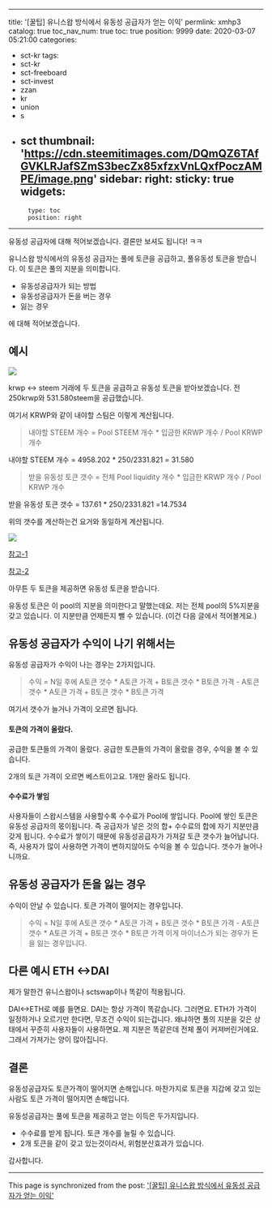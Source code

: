 
---
title: '[꿀팁] 유니스왑 방식에서 유동성 공급자가 얻는 이익'
permlink: xmhp3
catalog: true
toc_nav_num: true
toc: true
position: 9999
date: 2020-03-07 05:21:00
categories:
- sct-kr
tags:
- sct-kr
- sct-freeboard
- sct-invest
- zzan
- kr
- union
- s
- sct
thumbnail: 'https://cdn.steemitimages.com/DQmQZ6TAfGVKLRJafSZmS3becZx85xfzxVnLQxfPoczAMPE/image.png'
sidebar:
    right:
        sticky: true
widgets:
    -
        type: toc
        position: right
---


유동성 공급자에 대해 적어보겠습니다. 
결론만 보셔도 됩니다! ㅋㅋ

유니스왑 방식에서의 유동성 공급자는 풀에 토큰을 공급하고, 풀유동성 토큰을 받습니다. 이 토큰은 풀의 지분을 의미합니다.

* 유동성공급자가 되는 방법
* 유동성공급자가 돈을 버는 경우
* 잃는 경우

에 대해 적어보겠습니다.

## 예시

![](https://cdn.steemitimages.com/DQmQZ6TAfGVKLRJafSZmS3becZx85xfzxVnLQxfPoczAMPE/image.png)

krwp <-> steem 거래에  두 토큰을 공급하고 유동성 토큰을 받아보겠습니다.
전 250krwp와 531.580steem을 공급했습니다.

여기서 KRWP와 같이 내야할 스팀은 이렇게 계산됩니다.

> 내야할 STEEM 개수 = Pool STEEM 개수 * 입금한 KRWP 개수 / Pool KRWP 개수

내야할 STEEM 개수 = 4958.202 * 250/2331.821 = 31.580

> 받을 유동성 토큰 갯수 = 전체 Pool liquidity 개수 * 입금한 KRWP 개수 / Pool KRWP 개수

받을 유동성 토큰 갯수 =  137.61 * 250/2331.821 =14.7534

위의 갯수를 계산하는건 요거와 동일하게 계산됩니다.

![](https://cdn.steemitimages.com/DQmXpBgZxeKHJhzZcpRTdTYWLCTNEPgmdne15TqXK2PrzxF/image.png)

[참고-1](https://github.com/runtimeverification/verified-smart-contracts/blob/uniswap/uniswap/x-y-k.pdf)

[참고-2](https://jacobyu.net/Uniswap-%EC%9C%A0%EB%8F%99%EC%84%B1-%EA%B3%B5%EA%B8%89%EC%9E%90-%EA%B4%80%EB%A0%A8-%EB%82%B4%EC%9A%A9-%EB%8F%99%EC%9E%91%EC%9B%90%EB%A6%AC/)

아무튼 두 토큰을 제공하면 유동성 토큰을 받습니다.

유동성 토큰은 이 pool의 지분을 의미한다고 말했는데요.  저는 전체 pool의 5%지분을 갖고 있습니다. 이 지분만큼 언제든지 뺄 수 있습니다. (이건 다음 글에서 적어볼게요.)

## 유동성 공급자가 수익이 나기 위해서는

유동성 공급자가 수익이 나는 경우는 2가지입니다.

> 수익 = N일 후에 A토큰 갯수 * A토큰 가격 + B토큰 갯수 * B토큰 가격 - A토큰 갯수 * A토큰 가격 + B토큰 갯수 * B토큰 가격 

여기서 갯수가 늘거나 가격이 오르면 됩니다.

#### 토큰의 가격이 올랐다.

공급한 토큰들의 가격이 올랐다. 공급한 토큰들의 가격이 올랐을 경우, 수익을 볼 수 있습니다.

2개의 토큰 가격이 오르면 베스트이고요. 1개만 올라도 됩니다. 

#### 수수료가 쌓임

사용자들이 스왑시스템을 사용할수록 수수료가 Pool에 쌓입니다. Pool에 쌓인 토큰은 유동성 공급자의 몫이됩니다. 즉 공급자가 넣은 것의 합+ 수수료의 합에 자기 지분만큼 갖게 됩니다. 수수료가 쌓이기 때문에 유동성공급자가 가져갈 토큰 갯수가 늘어납니다. 즉, 사용자가 많이 사용하면 가격이 변하지않아도 수익을 볼 수 있습니다. 갯수가 늘어나니까요.


## 유동성 공급자가 돈을 잃는 경우

수익이 안날 수 있습니다. 토큰 가격이 떨어지는 경우입니다. 

> 수익 = N일 후에 A토큰 갯수 * A토큰 가격 + B토큰 갯수 * B토큰 가격 - A토큰 갯수 * A토큰 가격 + B토큰 갯수 * B토큰 가격 
이게 마이너스가 되는 경우가 돈을 잃는 경우입니다.

## 다른 예시 ETH <->DAI 

제가 말한건 유니스왑이나 sctswap이나 똑같이 적용됩니다.

DAI<->ETH로 예를 들면요.
DAI는 항상 가격이 똑같습니다. 그러면요. ETH가 가격이 일정하거나 오르기만 한다면, 무조건 수익이 되는겁니다. 왜냐하면 풀의 지분을 갖은 상태에서 꾸준히 사용자들이 사용하면요. 제 지분은 똑같은데 전체 풀이 커져버린거에요. 그래서 가져가는 양이 많아집니다.

## 결론

유동성공급자도 토큰가격이 떨어지면 손해입니다. 마찬가지로 토큰을 지갑에 갖고 있는 사람도 토큰 가격이 떨어지면 손해입니다.

유동성공급자는 풀에 토큰을 제공하고 얻는 이득은 두가지입니다.
* 수수료를 받게 됩니다. 토큰 개수를 늘릴 수 있습니다.  
* 2개 토큰을 같이 갖고 있는것이라서, 위험분산효과가 있습니다.

감사합니다.

- - -

This page is synchronized from the post: ['[꿀팁] 유니스왑 방식에서 유동성 공급자가 얻는 이익'](https://steemit.com/@jacobyu/xmhp3)
